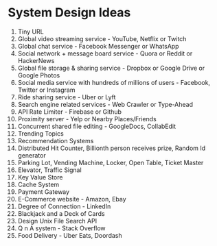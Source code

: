 # System Design Ideas

1. Tiny URL
2. Global video streaming service - YouTube, Netflix or Twitch
3. Global chat service - Facebook Messenger or WhatsApp
4. Social network + message board service - Quora or Reddit or HackerNews
5. Global file storage & sharing service - Dropbox or Google Drive or Google Photos
6. Social media service with hundreds of millions of users - Facebook, Twitter or Instagram
7. Ride sharing service - Uber or Lyft
8. Search engine related services - Web Crawler or Type-Ahead
9. API Rate Limiter - Firebase or Github
10. Proximity server - Yelp or Nearby Places/Friends
11. Concurrent shared file editing - GoogleDocs, CollabEdit
12. Trending Topics
13. Recommendation Systems
14. Distributed Hit Counter, Billionth person receives prize, Random Id generator
15. Parking Lot, Vending Machine, Locker, Open Table, Ticket Master
16. Elevator, Traffic Signal
17. Key Value Store
18. Cache System
19. Payment Gateway
20. E-Commerce website - Amazon, Ebay
21. Degree of Connection - LinkedIn
22. Blackjack and a Deck of Cards
23. Design Unix File Search API
24. Q n A system - Stack Overflow
25. Food Delivery - Uber Eats, Doordash

